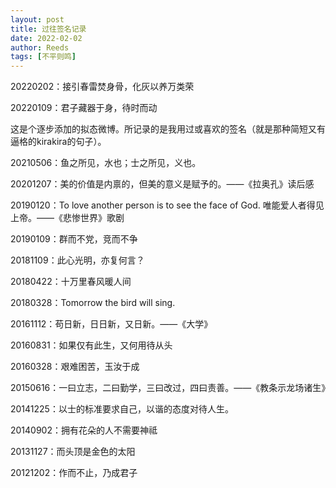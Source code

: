 ```yaml
---
layout: post
title: 过往签名记录
date: 2022-02-02
author: Reeds
tags: [不平则鸣]
---
```


20220202：接引春雷焚身骨，化灰以养万类荣

<!--- more ---> 

20220109：君子藏器于身，待时而动

这是个逐步添加的拟态微博。所记录的是我用过或喜欢的签名（就是那种简短又有逼格的kirakira的句子）。

20210506：鱼之所见，水也；士之所见，义也。

20201207：美的价值是内禀的，但美的意义是赋予的。——《拉奥孔》读后感

20190120：To love another person is to see the face of God. 唯能爱人者得见上帝。——《悲惨世界》歌剧

20190109：群而不党，竞而不争

20181109：此心光明，亦复何言？

20180422：十万里春风暖人间

20180328：Tomorrow the bird will sing.

20161112：苟日新，日日新，又日新。——《大学》

20160831：如果仅有此生，又何用待从头

20160328：艰难困苦，玉汝于成

20150616：一曰立志，二曰勤学，三曰改过，四曰责善。——《教条示龙场诸生》

20141225：以士的标准要求自己，以谐的态度对待人生。

20140902：拥有花朵的人不需要神祗

20131127：而头顶是金色的太阳

20121202：作而不止，乃成君子



